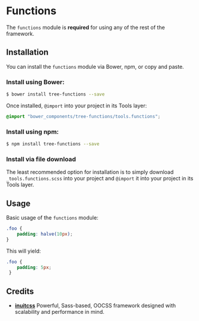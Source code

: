 # Functions

The `functions` module is **required** for using any of the rest of the
framework.

## Installation

You can install the `functions` module via Bower, npm, or copy and paste.

### Install using Bower:

```sh
$ bower install tree-functions --save
```

Once installed, `@import` into your project in its Tools layer:

```scss
@import "bower_components/tree-functions/tools.functions";
```

### Install using npm:

```sh
$ npm install tree-functions --save
```

### Install via file download

The least recommended option for installation is to simply download 
`_tools.functions.scss` into your project and `@import` it into your  project in
its Tools layer.

## Usage

Basic usage of the `functions` module:

```scss
.foo {
    padding: halve(10px);
}
```

This will yield:

```css
.foo {
    padding: 5px;
 }
```

## Credits

* **[inuitcss](https://github.com/inuitcss)** Powerful, Sass-based, OOCSS
framework designed with scalability and performance in mind.
